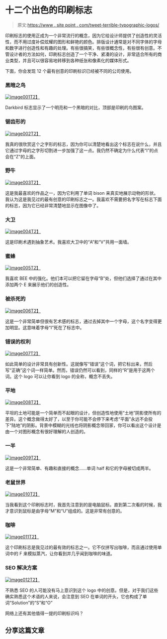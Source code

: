 # 十二个出色的印刷标志

> 原文:[https://www . site point . com/tweet-terrible-typographic-logos/](https://www.sitepoint.com/twelve-terrific-typographic-logos/)

印刷标志的使用正成为一个非常流行的概念，因为它给设计师提供了创造性的灵活性，而不用过度补偿炫耀的图形和鲜艳的颜色。排版设计通常是对不同字体的字母和数字进行创造性和有趣的处理。有些很搞笑，有些很概念性，有些很有创意。不管设计者的方法如何，印刷标志创造了一个干净、紧凑的设计，非常适合所有的商业类型，并且可以很容易地转移到各种纸张和像素化的媒体形式。

下面，你会发现 12 个最有创意的印刷标识已经被不同的公司使用。

### 黑暗之鸟

[![](../Images/bbc0521662ded0b325b669aacedbd103.png "image001")T2】](https://www.sitepoint.com/wp-content/uploads/2012/05/image001.png)

Darkbird 标志显示了一个明亮和一个黑暗的对比，顶部是印刷的鸟图案。

### 锯齿形的

[![](../Images/cc3a41bfd3d39c6f2046ddd1f0877b07.png "image002")T2】](https://www.sitepoint.com/wp-content/uploads/2012/05/image002.png)

我真的很欣赏这个之字形的标志，因为你可以清楚地看出这个标志在说什么，并且它通过字母的之字形切割进一步加强了这一点。我仍然不确定为什么代表“I”的点会在“Z”的上面。

### 野牛

[![](../Images/b7bae743d10a2d80f944ed4dce4bc8ec.png "image003")T2】](https://www.sitepoint.com/wp-content/uploads/2012/05/image003.png)

这是我最喜欢的作品之一，因为它利用了单词 bison 来真实地展示动物的形状。我认为这是我见过的最有创意的印刷标志之一。我喜欢不需要把名字写在标志下面的标志，因为它已经非常清楚地显示在图像中了。

### 大卫

[![](../Images/e654742ec28422c451a3357f2b43dfcd.png "image004")T2】](https://www.sitepoint.com/wp-content/uploads/2012/05/image004.png)

这是印刷术遇到抽象艺术。我喜欢大卫中的“A”和“V”共用一面墙。

### 蜜蜂

[![](../Images/fb39d4e5e34a27d08e6ad3b0222a34e2.png "image005")T2】](https://www.sitepoint.com/wp-content/uploads/2012/05/image005.png)

我喜欢 BEE 中的强化。他们本可以把它留在字母“B”处，但他们选择了通过在其中添加两个 E 来展示他们的创造性。

### 被杀死的

[![](../Images/b2c0eaefeef98cf034c7733b8427cdae.png "image006")T2】](https://www.sitepoint.com/wp-content/uploads/2012/05/image006.png)

这是一个非常简单但很有艺术感的标志，通过去掉其中一个字母，这个名字变得更加明显。这意味着字母“I”死在了标志中。

### 错误的权利

[![](../Images/8c62f197702e12e2d984f163646de867.png "image007")T2】](https://www.sitepoint.com/wp-content/uploads/2012/05/image007.png)

如此简单的设计非常具有创新性。这就像写“错误”这个词，把它标出来，然后写“正确”这个词一样简单。然而，错误仍然可以看到，同样的“R”是用于这两个词。这个 logo 可以让你看到 logo 的全称，概念不丢失。

### 平地

[![](../Images/a53a5aa50e6f6f3495be3ebb56ecbae7.png "image008")T2】](https://www.sitepoint.com/wp-content/uploads/2012/05/image008.png)

平坦的土地可能是一个简单而不起眼的设计，但创造性地使用“土地”阴影使所有的差异。这个概念做得太好了，以至于你可能不会停下来考虑“平面”永远不会投下“陆地”的阴影。背景中模糊的光线也将阴影概念带回家，你可以看出这个设计是由一个对图形概念有很好理解的人创造的。

### 一半

[![](../Images/552b4870f498feecc6adf1cf90f7cf79.png "image009")T2】](https://www.sitepoint.com/wp-content/uploads/2012/05/image009.png)

这是一个非常简单、有趣和直接的概念……单词 half 和它的字母被切成两半。

### 老鼠世界

[![](../Images/13a20aa909857fff4e01862261920768.png "image010")T2】](https://www.sitepoint.com/wp-content/uploads/2012/05/image010.png)

当我看到这个印刷标志时，我首先注意到的是电脑鼠标。直到第二次看的时候，我才意识到鼠标是由字母“M”和“U”组成的。这是非常有创意的。

### 咖啡

[![](../Images/75f8bfba65cb7f84044cdaaf380ed00a.png "image011")T2】](https://www.sitepoint.com/wp-content/uploads/2012/05/image011.png)

这个印刷标志是我见过的最有效的标志之一。它不仅拼写出咖啡，而且通过使用单词中的 F 来模拟蒸汽，让你看到并几乎闻到咖啡的味道。

### SEO 解决方案

[![](../Images/0044b0d1398538666f18011902b93ca5.png "image012")T2】](https://www.sitepoint.com/wp-content/uploads/2012/05/image012.png)

不熟悉 SEO 的人可能没有马上意识到这个 logo 中的创意。但是，对于我们这些确实熟悉这个术语的人来说，会注意到 SEO 在单词的开头，它也构成了单词“Solution”的“S”和“O”

网络上还有其他值得一提的印刷标识吗？

## 分享这篇文章